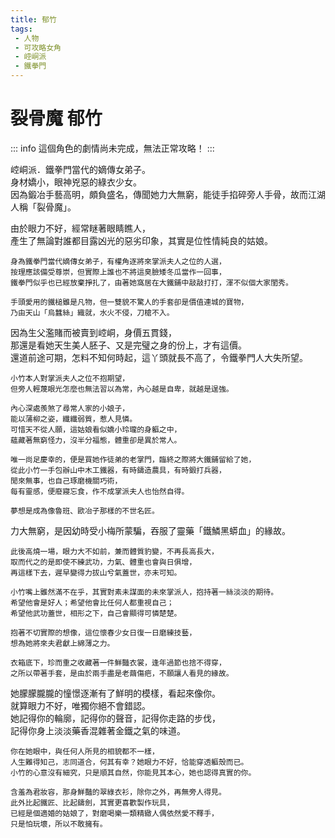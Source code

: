 ```yaml
---
title: 郁竹
tags:
 - 人物
 - 可攻略女角
 - 崆峒派
 - 鐵拳門
---
```


# 裂骨魔 郁竹

::: info
這個角色的劇情尚未完成，無法正常攻略！
:::

崆峒派．鐵拳門當代的嫡傳女弟子。  
身材嬌小，眼神兇惡的綠衣少女。  
因為鍛冶手藝高明，頗負盛名，傳聞她力大無窮，能徒手掐碎旁人手骨，故而江湖人稱「裂骨魔」。

<Tabs>
  <Tab title="列傳一">
	由於眼力不好，經常瞇著眼睛瞧人，<br>
	產生了無論對誰都目露凶光的惡劣印象，其實是位性情純良的姑娘。
	
	身為鐵拳門當代嫡傳女弟子，有權角逐將來掌派夫人之位的人選，
	按理應該備受尊崇，但實際上誰也不將這臭臉矮冬瓜當作一回事，
	鐵拳門似乎也已經放棄掙扎了，由著她窩居在大鐵鋪中敲敲打打，渾不似個大家閨秀。
	
	手頭愛用的鐵槌雖是凡物，但一雙貌不驚人的手套卻是價值連城的寶物，
	乃由天山「烏蠶絲」織就，水火不侵，刀槍不入。
  </Tab>
  <Tab title="列傳二">
	因為生父濫賭而被賣到崆峒，身價五貫錢，<br>
	那還是看她天生美人胚子、又是完璧之身的份上，才有這價。<br>
	還道前途可期，怎料不知何時起，這丫頭就長不高了，令鐵拳門人大失所望。
	
	小竹本人對掌派夫人之位不抱期望，
	但旁人輕蔑眼光怎麼也無法習以為常，內心越是自卑，就越是逞強。
	
	內心深處羨煞了尋常人家的小娘子，
	能以蒲柳之姿，纖纖弱質，惹人見憐。
	可惜天不從人願，這姑娘看似嬌小玲瓏的身軀之中，
	蘊藏著無窮怪力，沒半分福態，體重卻是異於常人。
	
	唯一尚足慶幸的，便是買她作徒弟的老掌門，臨終之際將大鐵鋪留給了她，
	從此小竹一手包辦山中木工鐵器，有時鑄造農具，有時鍛打兵器，
	閒來無事，也自己琢磨機關巧術，
	每有靈感，便廢寢忘食，作不成掌派夫人也怡然自得。
	
	夢想是成為像魯班、歐冶子那樣的不世名匠。
  </Tab>
  <Tab title="列傳三">
	力大無窮，是因幼時受小梅所蒙騙，吞服了靈藥「鐵鱗黑蟒血」的緣故。
	
	此後高燒一場，眼力大不如前，兼而體質豹變，不再長高長大，
	取而代之的是即使不練武功，力氣、體重也會與日俱增，
	再這樣下去，遲早變得力拔山兮氣蓋世，亦未可知。
	
	小竹嘴上雖然滿不在乎，其實對素未謀面的未來掌派人，抱持著一絲淡淡的期待。
	希望他會是好人；希望他會比任何人都重視自己；
	希望他武功蓋世，相形之下，自己會顯得可憐楚楚。
	
	抱著不切實際的想像，這位懷春少女日復一日磨練技藝，
	想為她將來夫君獻上綿薄之力。
	
	衣箱底下，珍而重之收藏著一件鮮豔衣裳，逢年過節也捨不得穿，
	之所以帶著手套，是由於兩手盡是老繭傷疤，不願讓人看見的緣故。
  </Tab>
  <Tab title="列傳四">
	她朦朦朧朧的憧憬逐漸有了鮮明的模樣，看起來像你。<br>
	就算眼力不好，唯獨你絕不會錯認。<br>
	她記得你的輪廓，記得你的聲音，記得你走路的步伐，<br>
	記得你身上淡淡藥香混雜著金鐵之氣的味道。
	
	你在她眼中，與任何人所見的相貌都不一樣，
	人生難得知己，志同道合，何其有幸？她眼力不好，恰能穿透軀殼而已。
	小竹的心意沒有細究，只是順其自然，你能見其本心，她也認得真實的你。
	
	含羞為君妝容，那身鮮豔的翠綠衣衫，除你之外，再無旁人得見。
	此外比起鐵匠、比起鑄劍，其實更喜歡製作玩具，
	已經是個適婚的姑娘了，對磨喝樂一類精緻人偶依然愛不釋手，
	只是怕玩壞，所以不敢擁有。
  </Tab>
</Tabs>